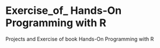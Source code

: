 # Exercise_of_ Hands-On Programming with R
 Projects and Exercise of book Hands-On Programming with R
